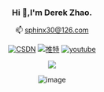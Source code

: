 <div id="img"align=center>
  
### Hi 👋,I'm Derek Zhao.

 📫 sphinx30@126.com
 
   [![CSDN](https://camo.githubusercontent.com/4ab38db8253319564294c57a7df73feb94495420ca02e6a22e716ee93ae09ff2/68747470733a2f2f696d672e736869656c64732e696f2f62616467652f2545372539462541352545342542392538452d6d712545372539392542442d79656c6c6f)](https://blog.csdn.net/2402_82616859?type=blog) 
[![推特](https://camo.githubusercontent.com/4ab38db8253319564294c57a7df73feb94495420ca02e6a22e716ee93ae09ff2/68747470733a2f2f696d672e736869656c64732e696f2f62616467652f2545372539462541352545342542392538452d6d712545372539392542442d79656c6c6f)](https://x.com/dqtx760)
[![youtube](https://camo.githubusercontent.com/f9695dc70493170e64082b9f758771682da0665b766b07b6a951a65eaa1e1ed6/68747470733a2f2f696d672e736869656c64732e696f2f62616467652f766964656f2d596f75547562652d726564)](https://www.youtube.com/@dqtx760/videos)

![](https://github-readme-stats.vercel.app/api?username=dqtx760&show_icons=true&theme=transparent)


![image](https://github.com/user-attachments/assets/1a3a441c-02ea-47df-b494-185f201f2807)


